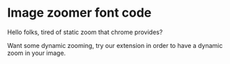 # Image zoomer font code

Hello folks, tired of static zoom that chrome provides?

Want some dynamic zooming, try our extension in order to have a dynamic zoom in your image.